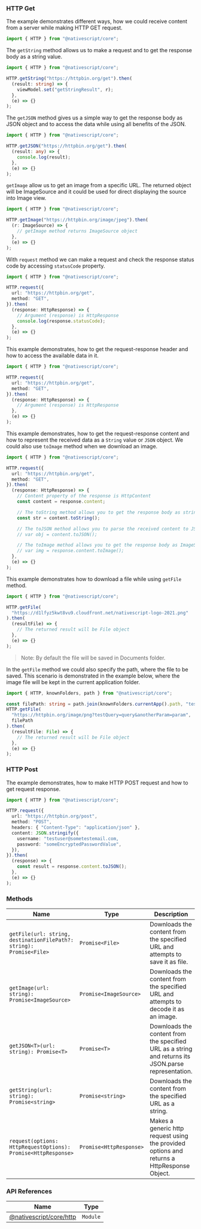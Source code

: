 ### HTTP Get

The example demonstrates different ways, how we could receive content from a server while making HTTP GET request.

```typescript
import { HTTP } from "@nativescript/core";
```

The `getString` method allows us to make a request and to get the response body as a string value.

```typescript
import { HTTP } from "@nativescript/core";

HTTP.getString("https://httpbin.org/get").then(
  (result: string) => {
    viewModel.set("getStringResult", r);
  },
  (e) => {}
);
```

The `getJSON` method gives us a simple way to get the response body as JSON object and to access the data while using all benefits of the JSON.

```typescript
import { HTTP } from "@nativescript/core";

HTTP.getJSON("https://httpbin.org/get").then(
  (result: any) => {
    console.log(result);
  },
  (e) => {}
);
```

`getImage` allow us to get an image from a specific URL. The returned object will be ImageSource and it could be used for direct displaying the source into Image view.

```typescript
import { HTTP } from "@nativescript/core";

HTTP.getImage("https://httpbin.org/image/jpeg").then(
  (r: ImageSource) => {
    // getImage method returns ImageSource object
  },
  (e) => {}
);
```

With `request` method we can make a request and check the response status code by accessing `statusCode` property.

```typescript
import { HTTP } from "@nativescript/core";

HTTP.request({
  url: "https://httpbin.org/get",
  method: "GET",
}).then(
  (response: HttpResponse) => {
    // Argument (response) is HttpResponse
    console.log(response.statusCode);
  },
  (e) => {}
);
```

This example demonstrates, how to get the request-response header and how to access the available data in it.

```typescript
import { HTTP } from "@nativescript/core";

HTTP.request({
  url: "https://httpbin.org/get",
  method: "GET",
}).then(
  (response: HttpResponse) => {
    // Argument (response) is HttpResponse
  },
  (e) => {}
);
```

This example demonstrates, how to get the request-response content and how to represent the received data as a `String` value or `JSON` object. We could also use `toImage` method when we download an image.

```typescript
import { HTTP } from "@nativescript/core";

HTTP.request({
  url: "https://httpbin.org/get",
  method: "GET",
}).then(
  (response: HttpResponse) => {
    // Content property of the response is HttpContent
    const content = response.content;

    // The toString method allows you to get the response body as string.
    const str = content.toString();

    // The toJSON method allows you to parse the received content to JSON object
    // var obj = content.toJSON();

    // The toImage method allows you to get the response body as ImageSource.
    // var img = response.content.toImage();
  },
  (e) => {}
);
```

This example demonstrates how to download a file while using `getFile` method.

```typescript
import { HTTP } from "@nativescript/core";

HTTP.getFile(
  "https://d1lfyz5kwt8vu9.cloudfront.net/nativescript-logo-2021.png"
).then(
  (resultFile) => {
    // The returned result will be File object
  },
  (e) => {}
);
```

> Note: By default the file will be saved in Documents folder.

In the `getFile` method we could also specify the path, where the file to be saved. This scenario is demonstrated in the example below, where the image file will be kept in the current application folder.

```typescript
import { HTTP, knownFolders, path } from "@nativescript/core";

const filePath: string = path.join(knownFolders.currentApp().path, "test.png");
HTTP.getFile(
  "https://httpbin.org/image/png?testQuery=query&anotherParam=param",
  filePath
).then(
  (resultFile: File) => {
    // The returned result will be File object
  },
  (e) => {}
);
```

### HTTP Post

The example demonstrates, how to make HTTP POST request and how to get request response.

```typescript
import { HTTP } from "@nativescript/core";

HTTP.request({
  url: "https://httpbin.org/post",
  method: "POST",
  headers: { "Content-Type": "application/json" },
  content: JSON.stringify({
    username: "testuser@sometestemail.com,
    password: "someEncryptedPasswordValue",
  }),
}).then(
  (response) => {
    const result = response.content.toJSON();
  },
  (e) => {}
);
```

### Methods

| Name                                                                | Type                    | Description                                                                                         |
| ------------------------------------------------------------------- | ----------------------- | --------------------------------------------------------------------------------------------------- |
| `getFile(url: string, destinationFilePath?: string): Promise<File>` | `Promise<File>`         | Downloads the content from the specified URL and attempts to save it as file.                       |
| `getImage(url: string): Promise<ImageSource>`                       | `Promise<ImageSource>`  | Downloads the content from the specified URL and attempts to decode it as an image.                 |
| `getJSON<T>(url: string): Promise<T>`                               | `Promise<T>`            | Downloads the content from the specified URL as a string and returns its JSON.parse representation. |
| `getString(url: string): Promise<string>`                           | `Promise<string>`       | Downloads the content from the specified URL as a string.                                           |
| `request(options: HttpRequestOptions): Promise<HttpResponse>`       | `Promise<HttpResponse>` | Makes a generic http request using the provided options and returns a HttpResponse Object.          |

### API References

| Name                                                                                    | Type     |
| --------------------------------------------------------------------------------------- | -------- |
| [@nativescript/core/http](http://docs.nativescript.org/api-reference/modules/_http_.html) | `Module` |
